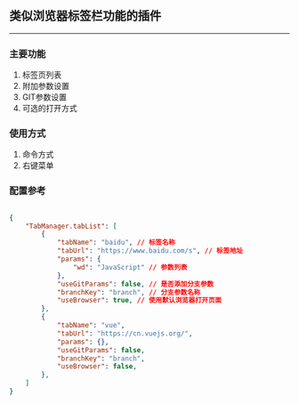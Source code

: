 ## 类似浏览器标签栏功能的插件
---
### 主要功能

1. 标签页列表
2. 附加参数设置
3. GIT参数设置
4. 可选的打开方式

### 使用方式

1. 命令方式
2. 右键菜单

### 配置参考

```json

{
    "TabManager.tabList": [
        {
            "tabName": "baidu", // 标签名称
            "tabUrl": "https://www.baidu.com/s", // 标签地址
            "params": {
                "wd": "JavaScript" // 参数列表
            },
            "useGitParams": false, // 是否添加分支参数
            "branchKey": "branch", // 分支参数名称
            "useBrowser": true, // 使用默认浏览器打开页面
        },
        {
            "tabName": "vue",
            "tabUrl": "https://cn.vuejs.org/",
            "params": {},
            "useGitParams": false,
            "branchKey": "branch",
            "useBrowser": false,
        },
    ]
}

```



